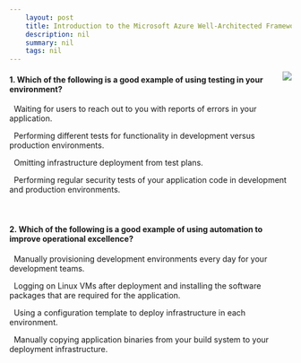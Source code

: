 ```yaml
---
    layout: post
    title: Introduction to the Microsoft Azure Well-Architected Framework - Operational excellence
    description: nil
    summary: nil
    tags: nil
---
```



 <a target="_blank" href="https://docs.microsoft.com/en-us/learn/modules/azure-well-architected-introduction/4-operational-excellence/"><i class="fas fa-external-link-alt"></i> </a>
 <img align="right" src="https://docs.microsoft.com/en-us/learn/achievements/azure-well-architected-introduction.svg">
####  1. Which of the following is a good example of using testing in your environment?


<i class='far fa-square'></i> &nbsp;&nbsp;Waiting for users to reach out to you with reports of errors in your application.

<i class='far fa-square'></i> &nbsp;&nbsp;Performing different tests for functionality in development versus production environments.

<i class='far fa-square'></i> &nbsp;&nbsp;Omitting infrastructure deployment from test plans.

<i class='fas fa-check-square' style='color: Dodgerblue;'></i> &nbsp;&nbsp;Performing regular security tests of your application code in development and production environments.
<br />
<br />
<br />

####  2. Which of the following is a good example of using automation to improve operational excellence?


<i class='far fa-square'></i> &nbsp;&nbsp;Manually provisioning development environments every day for your development teams.

<i class='far fa-square'></i> &nbsp;&nbsp;Logging on Linux VMs after deployment and installing the software packages that are required for the application.

<i class='fas fa-check-square' style='color: Dodgerblue;'></i> &nbsp;&nbsp;Using a configuration template to deploy infrastructure in each environment.

<i class='far fa-square'></i> &nbsp;&nbsp;Manually copying application binaries from your build system to your deployment infrastructure.
<br />
<br />
<br />
